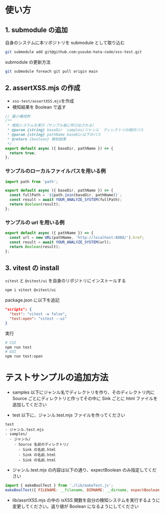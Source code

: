 # 使い方

## 1. submodule の追加

自身のシステムに本リポジトリを submodule として取り込む

```bash
git submodule add git@github.com:yusuke-hata-code/xss-test.git
```

submodule の更新方法

```bash
git submodule foreach git pull origin main
```

## 2. assertXSS.mjs の作成

- `xss-test/assertXSS.mjs`を作成
- 検知結果を Boolean で返す

```javascript
// 最小構成例
/**
 * 検知システムを実行（サンプル毎に呼び出される）
 * @param {string} baseDir `samples/ジャンル` ディレクトリの絶対パス
 * @param {string} pathName baseDir以下のパス
 * @return {boolean} 検知結果
 */
export default async ({ baseDir, pathName }) => {
  return true;
};
```

### サンプルのローカルファイルパスを用いる例

```javascript
import path from 'path';

export default async ({ baseDir, pathName }) => {
  const fullPath = `${path.join(baseDir, pathName)}`;
  const result = await YOUR_ANALYZE_SYSTEM(fullPath);
  return Boolean(result);
};
```

### サンプルの url を用いる例

```javascript
export default async ({ pathName }) => {
  const url = new URL(pathName, 'http://localhost:8888/').href;
  const result = await YOUR_ANALYZE_SYSTEM(url);
  return Boolean(result);
};
```

## 3. vitest の install

`vitest` と `@vitest/ui` を自身のリポジトリにインストールする

```bash
npm i vitest @vitest/ui
```

package.json に以下を追記

```json
"scripts": {
  "test": "vitest -w false",
  "test:open": "vitest --ui"
}
```

実行

```bash
# CUI
npm run test
# GUI
npm run test:open
```

# テストサンプルの追加方法

- samples 以下にジャンル名でディレクトリを作り、そのディレクトリ内に Source ごとにディレクトリと作ってその中に Sink ごとに html ファイルを追加してください

- test 以下に、ジャンル.test.mjs ファイルを作ってください

```text
test
- ジャンル.test.mjs
- samples/
  - ジャンル/
    - Source 名前のディレクトリ/
      - Sink の名前.html
      - Sink の名前.html
      - Sink の名前.html
```

- ジャンル.test.mjs の内容は以下の通り、expectBoolean のみ指定してください

```javascript
import { makeBoolTest } from './lib/makeTest.js';
makeBoolTest({ FILENAME: __filename, DIRNAME: __dirname, expectBoolean: true }
```

- lib/assrtXSS.mjs の中の isXSS 関数を自分の検知システムを実行するように変更してください。返り値が Boolean になるようにしてください
